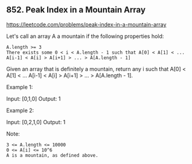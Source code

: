 ## 852. Peak Index in a Mountain Array

https://leetcode.com/problems/peak-index-in-a-mountain-array

Let's call an array A a mountain if the following properties hold:

    A.length >= 3
    There exists some 0 < i < A.length - 1 such that A[0] < A[1] < ... A[i-1] < A[i] > A[i+1] > ... > A[A.length - 1]

Given an array that is definitely a mountain, return any i such that A[0] < A[1] < ... A[i-1] < A[i] > A[i+1] > ... > A[A.length - 1].

Example 1:

Input: [0,1,0]
Output: 1

Example 2:

Input: [0,2,1,0]
Output: 1

Note:

    3 <= A.length <= 10000
    0 <= A[i] <= 10^6
    A is a mountain, as defined above.
